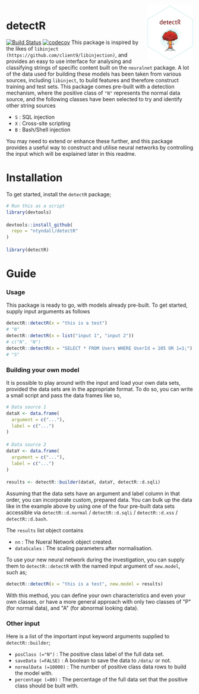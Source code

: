 <img align="right" width="125" height="150" src="https://raw.githubusercontent.com/ntyndall/detectR/master/images/sticker.png">

# detectR
[![Build Status](https://travis-ci.org/ntyndall/detectR.svg?branch=master)](https://travis-ci.org/ntyndall/detectR)
[![codecov](https://codecov.io/gh/ntyndall/detectR/branch/master/graph/badge.svg)](https://codecov.io/gh/ntyndall/detectR)
This package is inspired by the likes of `libinject (https://github.com/client9/libinjection)`, and provides an easy to use interface for analysing and classifying strings of specific content built on the `neuralnet` package. A lot of the data used for building these models has been taken from various sources, including `libinject`, to build features and therefore construct training and test sets. This package comes pre-built with a detection mechanism, where the positive class of `"N"` represents the normal data source, and the following classes have been selected to try and identify other string sources
  - `S` : SQL injection
  - `X` : Cross-site scripting
  - `B` : Bash/Shell injection

You may need to extend or enhance these further, and this package provides a useful way to construct and utilise neural networks by controlling the input which will be explained later in this readme.

# Installation
To get started, install the `detectR` package;
```r
# Run this as a script
library(devtools)

devtools::install_github(
  repo = "ntyndall/detectR"
)

library(detectR)
```

# Guide
### Usage
This package is ready to go, with models already pre-built. To get started, supply input arguments as follows
```r
detectR::detectR(x = "this is a test") 
# "N"
detectR::detectR(x = list("input 1", "input 2")) 
# c("N", "N")
detectR::detectR(x = "SELECT * FROM Users WHERE UserId = 105 OR 1=1;") 
# "S" 
```


### Building your own model
It is possible to play around with the input and load your own data sets, provided the data sets are in the appropriate format. To do so, you can write a small script and pass the data frames like so,
```r
# Data source 1
dataX <- data.frame(
  argument = c("..."), 
  label = c("...")
)

# Data source 2
dataY <- data.frame(
  argument = c("..."), 
  label = c("...")
)

results <- detectR::builder(dataX, dataY, detectR::d.sqli)
```
Assuming that the data sets have an argument and label column in that order, you can incorporate custom, prepared data. You can bulk up the data like in the example above by using one of the four pre-built data sets accessible via `detectR::d.normal` / `detectR::d.sqli` / `detectR::d.xss` / `detectR::d.bash`.

The `results` list object contains
  - `nn` : The Nueral Network object created.
  - `dataScales` : The scaling parameters after normalisation. 

To use your new neural network during the investigation, you can supply them to `detectR::detectR` with the named input argument of `new.model`, such as;
```r
detectR::detectR(x = "this is a test", new.model = results)
```
With this method, you can define your own characteristics and even your own classes, or have a more general approach with only two classes of "P" (for normal data), and "A" (for abnormal looking data).

### Other input
Here is a list of the important input keyword arguments supplied to `detectR::builder`;

  - `posClass (="N")` : The positive class label of the full data set.
  - `saveData (=FALSE)` : A boolean to save the data to `/data/` or not.
  - `normalData (=10000)` : The number of positive class data rows to build the model with.
  - `percentage (=80)` : The percentage of the full data set that the positive class should be built with.

